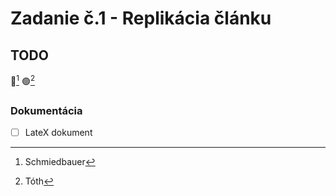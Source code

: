# Zadanie č.1 - Replikácia článku
## TODO
🔵[^1] 🟢[^2]
### Dokumentácia
- [ ] LateX dokument
[^1]: Schmiedbauer
[^2]: Tóth
